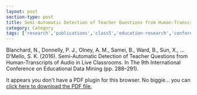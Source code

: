 ```yaml
---
layout: post
section-type: post
title: Semi-Automatic Detection of Teacher Questions from Human-Transcripts of Audio in Live Classrooms
category: Category
tags: ['research','publications','class5','education-research','conference-short','discourse','nlp']
---
```

Blanchard, N., Donnelly, P. J., Olney, A. M., Samei, B., Ward, B., Sun, X., … D’Mello, S. K. (2016). Semi-Automatic Detection of Teacher Questions from Human-Transcripts of Audio in Live Classrooms. In The 9th International Conference on Educational Data Mining (pp. 288–291).


<object data="https://blogs.memphis.edu/aolney/files/2019/10/blanchard2016.pdf" type="application/pdf" width="100%" height="600px">
 
  <p>It appears you don't have a PDF plugin for this browser.
  No biggie... you can <a href="https://blogs.memphis.edu/aolney/files/2019/10/blanchard2016.pdf">click here to
  download the PDF file.</a></p>
  
</object>
